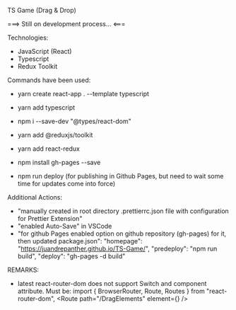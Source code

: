 TS Game (Drag & Drop)

===> Still on development process... <===

Technologies:

- JavaScript (React)
- Typescript
- Redux Toolkit

Commands have been used:

- yarn create react-app . --template typescript
- yarn add typescript
- npm i --save-dev "@types/react-dom"

- yarn add @reduxjs/toolkit
- yarn add react-redux

- npm install gh-pages --save

- npm run deploy (for publishing in Github Pages, but need to wait some time for updates come into force)

Additional Actions:

- "manually created in root directory .prettierrc.json file with configuration for Prettier Extension"
- "enabled Auto-Save" in VSCode
- "for github Pages enabled option on github repository (gh-pages) for it, then updated package.json":
  "homepage": "https://juandrepanther.github.io/TS-Game/",
  "predeploy": "npm run build",
  "deploy": "gh-pages -d build"

REMARKS:

- latest react-router-dom does not support Switch and component attribute. Must be:
  import { BrowserRouter, Route, Routes } from "react-router-dom",
  <Route path="/DragElements" element={<Game />} />

